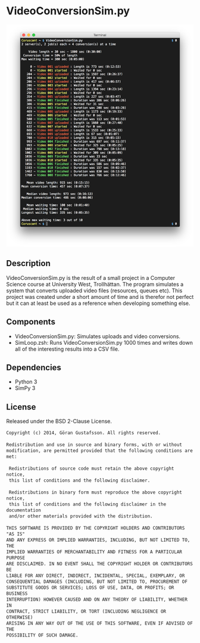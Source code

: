 VideoConversionSim.py
=====================

![Preview](https://github.com/ggustafsson/VideoConversionSim.py/raw/master/Preview.png)

Description
-----------
VideoConversionSim.py is the result of a small project in a Computer Science
course at University West, Trollhättan. The program simulates a system that
converts uploaded video files (resources, queues etc). This project was created
under a short amount of time and is therefor not perfect but it can at least be
used as a reference when developing something else.

Components
----------
- VideoConversionSim.py: Simulates uploads and video conversions.
- SimLoop.zsh: Runs VideoConversionSim.py 1000 times and writes down all of the
  interesting results into a CSV file.

Dependencies
------------
- Python 3
- SimPy 3

License
-------
Released under the BSD 2-Clause License.

    Copyright (c) 2014, Göran Gustafsson. All rights reserved.

    Redistribution and use in source and binary forms, with or without
    modification, are permitted provided that the following conditions are met:

     Redistributions of source code must retain the above copyright notice,
     this list of conditions and the following disclaimer.

     Redistributions in binary form must reproduce the above copyright notice,
     this list of conditions and the following disclaimer in the documentation
     and/or other materials provided with the distribution.

    THIS SOFTWARE IS PROVIDED BY THE COPYRIGHT HOLDERS AND CONTRIBUTORS "AS IS"
    AND ANY EXPRESS OR IMPLIED WARRANTIES, INCLUDING, BUT NOT LIMITED TO, THE
    IMPLIED WARRANTIES OF MERCHANTABILITY AND FITNESS FOR A PARTICULAR PURPOSE
    ARE DISCLAIMED. IN NO EVENT SHALL THE COPYRIGHT HOLDER OR CONTRIBUTORS BE
    LIABLE FOR ANY DIRECT, INDIRECT, INCIDENTAL, SPECIAL, EXEMPLARY, OR
    CONSEQUENTIAL DAMAGES (INCLUDING, BUT NOT LIMITED TO, PROCUREMENT OF
    SUBSTITUTE GOODS OR SERVICES; LOSS OF USE, DATA, OR PROFITS; OR BUSINESS
    INTERRUPTION) HOWEVER CAUSED AND ON ANY THEORY OF LIABILITY, WHETHER IN
    CONTRACT, STRICT LIABILITY, OR TORT (INCLUDING NEGLIGENCE OR OTHERWISE)
    ARISING IN ANY WAY OUT OF THE USE OF THIS SOFTWARE, EVEN IF ADVISED OF THE
    POSSIBILITY OF SUCH DAMAGE.
